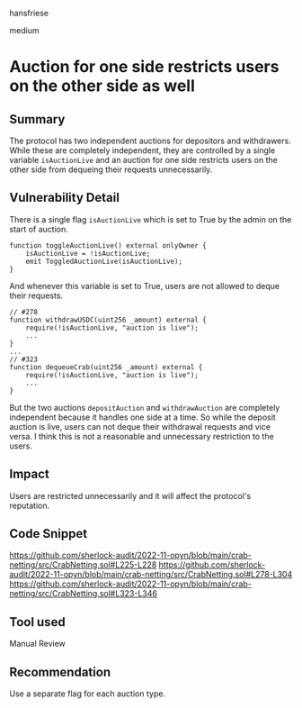 hansfriese

medium

# Auction for one side restricts users on the other side as well

## Summary

The protocol has two independent auctions for depositors and withdrawers. While these are completely independent, they are controlled by a single variable `isAuctionLive` and an auction for one side restricts users on the other side from dequeing their requests unnecessarily.

## Vulnerability Detail

There is a single flag `isAuctionLive` which is set to True by the admin on the start of auction.

```solidity
function toggleAuctionLive() external onlyOwner {
    isAuctionLive = !isAuctionLive;
    emit ToggledAuctionLive(isAuctionLive);
}
```

And whenever this variable is set to True, users are not allowed to deque their requests.

```solidity
// #278
function withdrawUSDC(uint256 _amount) external {
    require(!isAuctionLive, "auction is live");
    ...
}
...
// #323
function dequeueCrab(uint256 _amount) external {
    require(!isAuctionLive, "auction is live");
    ...
}

```

But the two auctions `depositAuction` and `withdrawAuction` are completely independent because it handles one side at a time.
So while the deposit auction is live, users can not deque their withdrawal requests and vice versa.
I think this is not a reasonable and unnecessary restriction to the users.

## Impact

Users are restricted unnecessarily and it will affect the protocol's reputation.

## Code Snippet

https://github.com/sherlock-audit/2022-11-opyn/blob/main/crab-netting/src/CrabNetting.sol#L225-L228
https://github.com/sherlock-audit/2022-11-opyn/blob/main/crab-netting/src/CrabNetting.sol#L278-L304
https://github.com/sherlock-audit/2022-11-opyn/blob/main/crab-netting/src/CrabNetting.sol#L323-L346

## Tool used

Manual Review

## Recommendation

Use a separate flag for each auction type.